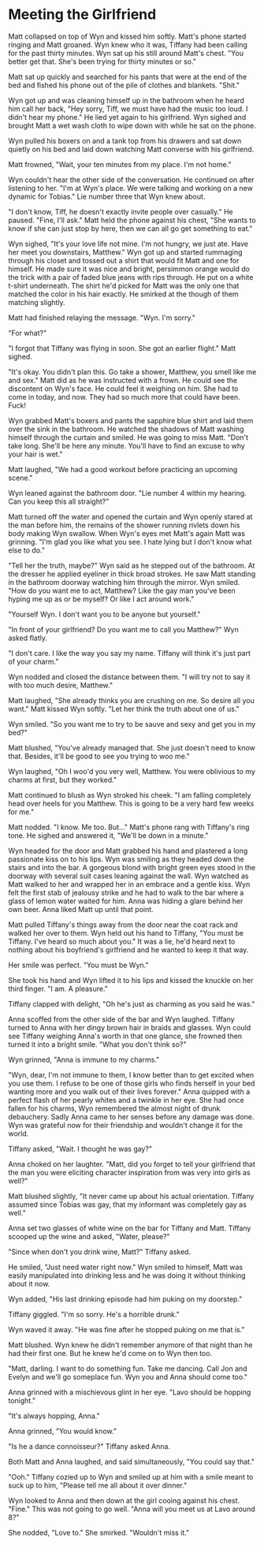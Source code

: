 # Meeting the Girlfriend

Matt collapsed on top of Wyn and kissed him softly.  Matt's phone started ringing and Matt groaned.  Wyn knew who it was, Tiffany had been calling for the past thirty minutes.  Wyn sat up his still around Matt's chest.  "You better get that.  She's been trying for thirty minutes or so."

Matt sat up quickly and searched for his pants that were at the end of the bed and fished his phone out of the pile of clothes and blankets.  "Shit."

Wyn got up and was cleaning himself up in the bathroom when he heard him call  her back, "Hey sorry, Tiff, we must have had the music too loud.  I didn't hear my phone."  He lied yet again to his girlfriend.  Wyn sighed and brought Matt a wet wash cloth to wipe down with while he sat on the phone.

Wyn pulled his boxers on and a tank top from his drawers and sat down quietly on his bed and laid down watching Matt converse with his girlfriend.

Matt frowned, "Wait, your ten minutes from my place.  I'm not home."

Wyn couldn't hear the other side of the conversation.  He continued on after listening to her.  "I'm at Wyn's place.  We were talking and working on a new dynamic for Tobias."  Lie number three that Wyn knew about.

"I don't know, Tiff, he doesn't exactly invite people over casually."  He paused.  "Fine, I'll ask."  Matt held the phone against his chest, "She wants to know if she can just stop by here, then we can all go get something to eat."

Wyn sighed, "It's your love life not mine.  I'm not hungry, we just ate.  Have her meet you downstairs, Matthew."  Wyn got up and started rummaging through his closet and tossed out a shirt that would fit Matt and one for himself.  He made sure it was nice and bright, persimmon orange would do the trick with a pair of faded blue jeans with rips through.  He put on a white t-shirt underneath.  The shirt he'd picked for Matt was the only one that matched the color in his hair exactly.  He smirked at the though of them matching slightly.

Matt had finished relaying the message.  "Wyn.  I'm sorry."

"For what?"

"I forgot that Tiffany was flying in soon.  She got an earlier flight."  Matt sighed.  

"It's okay.  You didn't plan this.  Go take a shower, Matthew, you smell like me and sex."  Matt did as he was instructed with a frown.  He could see the discontent on Wyn's face.  He could feel it weighing on him.  She had to come in today, and now.  They had so much more that could have been.  Fuck!

Wyn grabbed Matt's boxers and pants the sapphire blue shirt and laid them over the sink in the bathroom.  He watched the shadows of Matt washing himself through the curtain and smiled.  He was going to miss Matt.  "Don't take long.  She'll be here any minute.  You'll have to find an excuse to why your hair is wet."

Matt laughed, "We had a good workout before practicing an upcoming scene."

Wyn leaned against the bathroom door.  "Lie number 4 within my hearing.  Can you keep this all straight?"

Matt turned off the water and opened the curtain and Wyn openly stared at the man before him, the remains of the shower running rivlets down his body making Wyn swallow.  When Wyn's eyes met Matt's again Matt was grinning.  "I'm glad you like what you see.  I hate lying but I don't know what else to do."

"Tell her the truth, maybe?"  Wyn said as he stepped out of the bathroom. At the dresser he applied eyeliner in thick broad strokes.  He saw Matt standing in the bathroom doorway watching him through the mirror.  Wyn smiled.  "How do you want me to act, Matthew?  Like the gay man you've been hyping me up as or be myself?  Or like I act around work."

"Yourself Wyn.  I don't want you to be anyone but yourself."

"In front of your girlfriend?  Do you want me to call you Matthew?"  Wyn asked flatly.

"I don't care.  I like the way you say my name.  Tiffany will think it's just part of your charm."

Wyn nodded and closed the distance between them.  "I will try not to say it with too much desire, Matthew."

Matt laughed, "She already thinks you are crushing on me.  So desire all you want."  Matt kissed Wyn softly.  "Let her think the truth about one of us."

Wyn smiled.  "So you want me to try to be sauve and sexy and get you in my bed?"

Matt blushed, "You've already managed that.  She just doesn't need to know that.  Besides, it'll be good to see you trying to woo me."

Wyn laughed, "Oh I woo'd you very well, Matthew.  You were oblivious to my charms at first, but they worked."

Matt continued to blush as Wyn stroked his cheek.  "I am falling completely head over heels for you Matthew.  This is going to be a very hard few weeks for me."

Matt nodded.  "I know.  Me too.  But..."  Matt's phone rang with Tiffany's ring tone.  He sighed and answered it, "We'll be down in a minute."

Wyn headed for the door and Matt grabbed his hand and plastered a long passionate kiss on to his lips.  Wyn was smiling as they headed down the stairs and into the bar.  A gorgeous blond with bright green eyes stood in the doorway with several suit cases leaning against the wall.  Wyn watched as Matt walked to her and wrapped her in an embrace and a gentle kiss.  Wyn felt the first stab of jealousy strike and he had to walk to the bar where a glass of lemon water waited for him.  Anna was hiding a glare behind her own beer.  Anna liked Matt up until that point.

Matt pulled Tiffany's things away from the door near the coat rack and walked her over to them.  Wyn held out his hand to Tiffany, "You must be Tiffany.  I've heard so much about you."  It was a lie, he'd heard next to nothing about his boyfriend's girlfriend and he wanted to keep it that way.

Her smile was perfect.  "You must be Wyn."  

She took his hand and Wyn lifted it to his lips and kissed the knuckle on her third finger. "I am.  A pleasure."

Tiffany clapped with delight, "Oh he's just as charming as you said he was."

Anna scoffed from the other side of the bar and Wyn laughed.  Tiffany turned to Anna with her dingy brown hair in braids and glasses.  Wyn could see Tiffany weighing Anna's worth in that one glance, she frowned then turned it into a bright smile.  "What you don't think so?"

Wyn grinned, "Anna is immune to my charms."

"Wyn, dear, I'm not immune to them, I know better than to get excited when you use them.  I refuse to be one of those girls who finds herself in your bed wanting more and you walk out of their lives forever."  Anna quipped with a perfect flash of her pearly whites and a twinkle in her eye.  She had once fallen for his charms, Wyn remembered the almost night of drunk debauchery.  Sadly Anna came to her senses before any damage was done.  Wyn was grateful now for their friendship and wouldn't change it for the world.

Tiffany asked, "Wait.  I thought he was gay?" 

Anna choked on her laughter.  "Matt, did you forget to tell your girlfriend that the man you were eliciting character inspiration from was very into girls as well?"

Matt blushed slightly, "It never came up about his actual orientation.  Tiffany assumed since Tobias was gay, that my informant was completely gay as well."

Anna set two glasses of white wine on the bar for Tiffany and Matt.  Tiffany scooped up the wine and asked, "Water, please?"

"Since when don't you drink wine, Matt?"  Tiffany asked.

He smiled, "Just need water right now."  Wyn smiled to himself, Matt was easily manipulated into drinking less and he was doing it without thinking about it now.  

Wyn added, "His last drinking episode had him puking on my doorstep."

Tiffany giggled.  "I'm so sorry.  He's a horrible drunk."

Wyn waved it away.  "He was fine after he stopped puking on me that is."

Matt blushed. Wyn knew he didn't remember anymore of that night than he had their first one.  But he knew he'd come on to Wyn then too.

"Matt, darling.  I want to do something fun.  Take me dancing.  Call Jon and Evelyn and we'll go someplace fun.  Wyn you and Anna should come too."

Anna grinned with a mischievous glint in her eye.  "Lavo should be hopping tonight."

"It's always hopping, Anna."  

Anna grinned, "You would know."

"Is he a dance connoisseur?"  Tiffany asked Anna.

Both Matt and Anna laughed, and said simultaneously, "You could say that."

"Ooh."  Tiffany cozied up to Wyn and smiled up at him with a smile meant to suck up to him, "Please tell me all about it over dinner."

Wyn looked to Anna and then down at the girl cooing against his chest.  "Fine."  This was not going to go well.  "Anna will you meet us at Lavo around 8?"

She nodded, "Love to."  She smirked.  "Wouldn't miss it."
